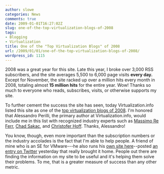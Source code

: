 ```yaml
---
author: slowe
categories: News
comments: true
date: 2009-01-01T16:27:02Z
slug: one-of-the-top-virtualization-blogs-of-2008
tags:
- Blogging
- Virtualization
title: One of the "Top Virtualization Blogs" of 2008
url: /2009/01/01/one-of-the-top-virtualization-blogs-of-2008/
wordpress_id: 1115
---
```


2008 was a great year for this site. Late this year, I broke over 3,000 RSS subscribers, and the site averages 5,500 to 6,000 page visits **every day.** Except for November, the site racked up over a million hits every month in 2008, totaling almost **15 million hits** for the entire year. Wow! Thanks so much to everyone who reads, subscribes, visits, or otherwise supports my site.

To further cement the success the site has seen, today Virtualization.info listed this site as one of the [top virtualization blogs of 2008](http://www.virtualization.info/2008/12/top-virtualization-blogs-of-2008.html). I'm honored that Alessandro Perilli, the primary author at Virtualization.info, would include me in this list with recognized industry experts such as [Massimo Re Ferr](http://it20.info/), [Chad Sakac](http://virtualgeek.typepad.com/), and [Christofer Hoff](http://rationalsecurity.typepad.com/). Thanks, Alessandro!

You know, though, even more important than the subscription numbers or the industry accolades is the fact that I'm able to help people. A friend of mine who is an SE for VMware---he also runs his [own site here](http://www.virtualinsanity.com/)--posted [an entry on Twitter](http://twitter.com/asweemer/status/1088150470) yesterday that really brought it home. People out there are finding the information on my site to be useful and it's helping them solve their problems. To me, that is a greater measure of success than any other metric.
